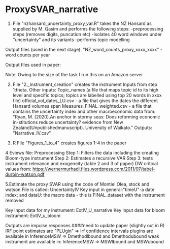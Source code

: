 # ProxySVAR_narrative


1. File "nzhansard_uncertainty_proxy_var.R" takes the NZ Hansard as supplied by M. Qasim and performs the following steps:
-preprocessing steps (removes digits, puncation etc)
-isolates 40 word windows under "uncertainty" and its variants
-performs topic modelling

Output files (used in the next stage): "NZ_word_counts_proxy_xxxx_xxxx" - word counts per year

Output files used in paper:

Note: Owing to the size of the task I run this on an Amazon server

2. File "2._Instrument_creation" creates the instrument
Inputs from step 1:theta,
Other inputs: Topic_names (a file that maps topic id to its high level and specific topics; topics are labelled using top 20 words in xxxx file)
	      official_vol_dates_LU.csv  - a file that gives the dates the different Hansard volumes span
	       Measures_FINAL_weighted.csv - a file that contains the uncertainty index and other macroeconomic data from:
              "Ryan,  M.   (2020).An  anchor  in  stormy  seas:   Does  reforming  economic  in-stitutions  reduce  uncertainty?  evidence  from  New  Zealand(Unpublishedmanuscript).  University of Waikato."
Outputs: "Narrative_IV.csv"               

3. R File "Figures_1_to_4" creates figures 1-4 in the paper

4 Eviews file:  Preprocessing
Step 1: Filters the data including the creating Bloom-type instrument
Step 2: Estimates a recursive VAR
Step 3: tests instrument relevance and exogeneity (table 2 and 3 of paper)
DW critical values from: https://wernermurhadi.files.wordpress.com/2011/07/tabel-durbin-watson.pdf





5.Estimate the proxy SVAR using the code of Montiel Olea, stock and watson
File is called: UncertaintyIV
Key input in general:"timeU"-a date index;  and dataU: the macro data - this is FINAL_dataset with the instrument removed

Key input data for my instrument: ExtIV_U_narrative
Key input data for bloom instrument: ExtIV_u_bloom

Outputs are impulse responses  ####need to update paper (slightly out in R)
IRF point estimates are "PLUgin" => irf
confidence intervals
plugins are available in InferenceMSW => Dmethodlbound and Dmethodubound 
weak instrument are available in: InferenceMSW => MSWlbound and MSWubound  

